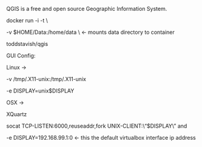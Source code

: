 QGIS is a free and open source Geographic Information System.

docker run -i -t \

-v $HOME/Data:/home/data \ <- mounts data directory to container

toddstavish/qgis

GUI Config:

Linux ->

-v /tmp/.X11-unix:/tmp/.X11-unix

-e DISPLAY=unix$DISPLAY

OSX ->

XQuartz

socat TCP-LISTEN:6000,reuseaddr,fork UNIX-CLIENT:\“$DISPLAY\” and

-e DISPLAY=192.168.99.1:0 <- this the default virtualbox interface ip address
